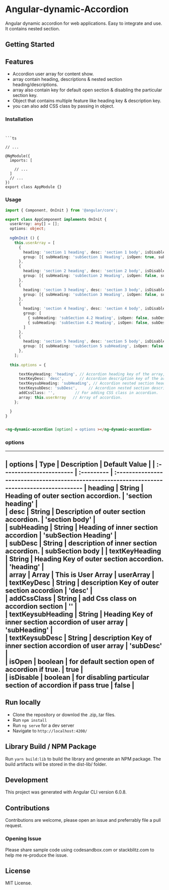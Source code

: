 # Angular-dynamic-Accordion

Angular dynamic accordion for web applications. Easy to integrate and use. It contains nested section.

## Getting Started

## Features

* Accordion user array for content show.
* array contain heading, descriptions & nested section heading/descriptions.
* array also contain key for default open section & disabling the particular section key.
* Object that contains multiple feature like heading key & description key.
* you can also add CSS class by passing in object.

### Installation

```


```ts

// ...

@NgModule({
  imports: [
    
    // ...
  ]
  // ...
})
export class AppModule {}
```

### Usage

```ts
import { Component, OnInit } from '@angular/core';

export class AppComponent implements OnInit {
  userArray: any[] = [];
  options: object;
  
  ngOnInit () {
    this.userArray = [
      {
        heading: 'section 1 heading', desc: 'section 1 body', isDisable: false, isOpen: true,
        group: [{ subHeading: 'subSection 1 Heading', isOpen: true, subDesc: 'subSection 1 body' }]
      },
      {
        heading: 'section 2 heading', desc: 'section 2 body', isDisable: false, isOpen: false,
        group: [{ subHeading: 'subSection 2 Heading', isOpen: false, subDesc: 'subSection 2 body' }]
      },
      {
        heading: 'section 3 heading', desc: 'section 3 body', isDisable: false, isOpen: false,
        group: [{ subHeading: 'subSection 3 Heading', isOpen: false, subDesc: 'subSection 3 body' }]
      },
      {
        heading: 'section 4 heading', desc: 'section 4 body', isDisable: false, isOpen: false,
        group: [
          { subHeading: 'subSection 4.2 Heading', isOpen: false, subDesc: 'subSection 4.1 body' },
          { subHeading: 'subSection 4.2 Heading', isOpen: false, subDesc: 'subSection 4.2 body' }
        ]
      },
      {
        heading: 'section 5 heading', desc: 'section 5 body', isDisable: false, isOpen: false,
        group: [{ subHeading: 'subSection 5 subHeading', isOpen: false, subDesc: 'subSection 5 body' }]
      },
    ];
  
  this.options = {

      textKeyHeading: 'heading', // Accordion heading key of the array, you can take anything.
      textKeyDesc: 'desc',       // Accordion description key of the array, you can take anything.
      textKeysubHeading: 'subHeading', // Accordion nested section heading key of the array, you can take anything.
      textKeysubDesc: 'subDesc',     // Accordion nested section description key of the array, you can take anything.
      addCssClass: '',         // For adding CSS class in accordion.
      array: this.userArray   // Array of accordion.
    };

  }
}
```

```html

<ng-dynamic-accordion [option] = options ></ng-dynamic-accordion>

```

### options
----------------------------------------------------------------------------------------------------------------------------------------
| options                    | Type       | Description                                                    | Default Value             |
| :-----------------------   | :--------- | :-------------------------------------------------------------------------------------------
| heading                    | String     | Heading of outer section accordion.                            | 'section heading'         |                                                                                                                                                                                                                      
| desc                       | String     | Description of outer section accordion.                        | 'section body'            |                                                                                                                                                                                                                                      
| subHeading                 | String     | Heading of inner section accordion                             | 'subSection Heading'      |                                                                                                                                                                                                                                                                                            
| subDesc                    | String     | description of inner section accordion.                        |  subSection body          |
| textKeyHeading             | String     | Heading Key of outer section accordion.                        | 'heading'                 |                                                                                                                                                                                                                                                       
| array                      | Array<any> | This is User Array                                             |  userArray                |                                                                                                                                                                                                
| textKeyDesc                | String     | description Key of outer section accordion                     |  'desc'                   |                                                                                                                                                                                                                                                                                         
| addCssClass                | String     | add Css class on accordion section                             |  ''                       |                                                                                                                                                                                                                               
| textKeysubHeading          | String     | Heading Key of inner section accordion of user array           |  'subHeading'             |                                                                                                                                                                                                                                                                         
| textKeysubDesc             | String     | description Key of inner section accordion of user array       |  'subDesc'                |                                                                                                                                                                                                                                                     
| isOpen                     | boolean    | for default section open of accordion if true.                 |   true                    |   
| isDisable                  | boolean    | for disabling particular section of accordion if pass true     |   false                   |
----------------------------------------------------------------------------------------------------------------------------------------

## Run locally

* Clone the repository or downlod the .zip,.tar files.
* Run `npm install`
* Run `ng serve` for a dev server
* Navigate to `http://localhost:4200/`

## Library Build / NPM Package

Run `yarn build:lib` to build the library and generate an NPM package. The build artifacts will be stored in the dist-lib/ folder.

## Development

This project was generated with Angular CLI version 6.0.8.

## Contributions

Contributions are welcome, please open an issue and preferrably file a pull request.

### Opening Issue

Please share sample code using codesandbox.com or stackblitz.com to help me re-produce the issue.

## License

MIT License.
